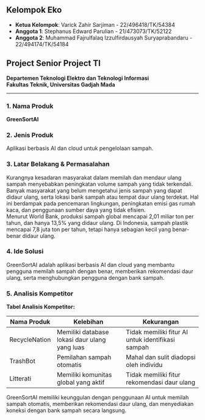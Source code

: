 ## Kelompok Eko
- **Ketua Kelompok**: Varick Zahir Sarjiman - 22/496418/TK/54384
- **Anggota 1**: Stephanus Edward Parulian - 21/473073/TK/52122
- **Anggota 2**: Muhammad Fajrulfalaq Izzulfirdausyah Suryaprabandaru - 22/494174/TK/54184

## Project Senior Project TI
**Departemen Teknologi Elektro dan Teknologi Informasi**  
**Fakultas Teknik, Universitas Gadjah Mada**

---

### 1. Nama Produk
**GreenSortAI**

### 2. Jenis Produk
Aplikasi berbasis AI dan cloud untuk pengelolaan sampah.

### 3. Latar Belakang & Permasalahan
Kurangnya kesadaran masyarakat dalam memilah dan mendaur ulang sampah menyebabkan peningkatan volume sampah yang tidak terkendali. Banyak masyarakat yang belum mengetahui jenis sampah yang dapat didaur ulang, serta lokasi bank sampah atau tempat daur ulang terdekat. Hal ini berdampak pada pencemaran lingkungan, peningkatan emisi gas rumah kaca, dan penggunaan sumber daya yang tidak efisien.  
Menurut World Bank, produksi sampah global mencapai 2,01 miliar ton per tahun, dan hanya 13,5% yang didaur ulang. Di Indonesia, sampah plastik mencapai 7,8 juta ton per tahun, tetapi hanya sebagian kecil yang benar-benar didaur ulang.

### 4. Ide Solusi
GreenSortAI adalah aplikasi berbasis AI dan cloud yang membantu pengguna memilah sampah dengan benar, memberikan rekomendasi daur ulang, serta menghubungkan pengguna dengan bank sampah.

### 5. Analisis Kompetitor

**Tabel Analisis Kompetitor:**

Nama Produk | Kelebihan | Kekurangan
--- | --- | ---
RecycleNation | Memiliki database lokasi daur ulang yang luas | Tidak memiliki fitur AI untuk identifikasi sampah
TrashBot | Pemilahan sampah otomatis | Mahal dan sulit diadopsi oleh individu
Litterati | Memiliki komunitas global yang aktif | Tidak memiliki fitur rekomendasi daur ulang

GreenSortAI memiliki keunggulan dengan penggunaan AI untuk memilah sampah otomatis, memberikan rekomendasi daur ulang, dan menyediakan koneksi dengan bank sampah secara langsung.
